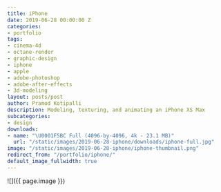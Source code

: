 ```yaml
---
title: iPhone
date: 2019-06-28 00:00:00 Z
categories:
- portfolio
tags:
- cinema-4d
- octane-render
- graphic-design
- iphone
- apple
- adobe-photoshop
- adobe-after-effects
- 3d-modeling
layout: posts/post
author: Pramod Kotipalli
description: Modeling, texturing, and animating an iPhone XS Max
subcategories:
- design
downloads:
- name: "\U0001F5BC️ Full (4096-by-4096, 4k - 23.1 MB)"
  url: "/static/images/2019-06-28-iphone/downloads/iphone-full.jpg"
image: "/static/images/2019-06-28-iphone/iphone-thumbnail.png"
redirect_from: "/portfolio/iphone/"
default_image_fullwidth: true
---
```


![]({{ page.image }})
